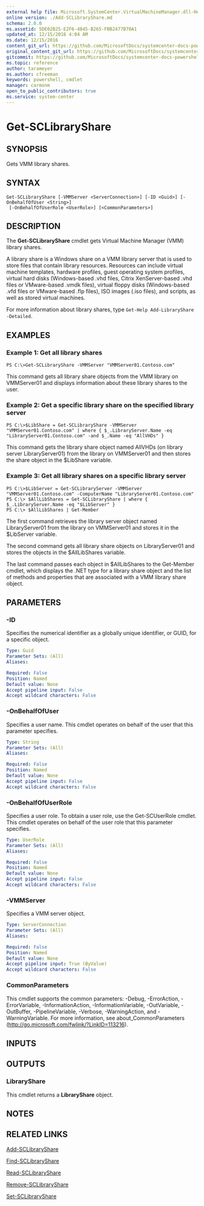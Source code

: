 ```yaml
---
external help file: Microsoft.SystemCenter.VirtualMachineManager.dll-Help.xml
online version: ./Add-SCLibraryShare.md
schema: 2.0.0
ms.assetid: 5DE02B25-E2F6-4845-B265-FBB2477B70A1
updated_at: 12/15/2016 4:04 AM
ms.date: 12/15/2016
content_git_url: https://github.com/MicrosoftDocs/systemcenter-docs-powershell/blob/master/systemcenter-cmdlets/SystemCenter2016/VirtualMachineManager/vlatest/Get-SCLibraryShare.md
original_content_git_url: https://github.com/MicrosoftDocs/systemcenter-docs-powershell/blob/master/systemcenter-cmdlets/SystemCenter2016/VirtualMachineManager/vlatest/Get-SCLibraryShare.md
gitcommit: https://github.com/MicrosoftDocs/systemcenter-docs-powershell/blob/7df4508c7b907a214e6a8eca76037b06065ef078/systemcenter-cmdlets/SystemCenter2016/VirtualMachineManager/vlatest/Get-SCLibraryShare.md
ms.topic: reference
author: tarameyer
ms.author: cfreeman
keywords: powershell, cmdlet
manager: carmonm
open_to_public_contributors: true
ms.service: system-center
---
```


# Get-SCLibraryShare

## SYNOPSIS
Gets VMM library shares.

## SYNTAX

```
Get-SCLibraryShare [-VMMServer <ServerConnection>] [-ID <Guid>] [-OnBehalfOfUser <String>]
 [-OnBehalfOfUserRole <UserRole>] [<CommonParameters>]
```

## DESCRIPTION
The **Get-SCLibraryShare** cmdlet gets Virtual Machine Manager (VMM) library shares.

A library share is a Windows share on a VMM library server that is used to store files that contain library resources.
Resources can include virtual machine templates, hardware profiles, guest operating system profiles, virtual hard disks (Windows-based .vhd files, Citrix XenServer-based .vhd files or VMware-based .vmdk files), virtual floppy disks (Windows-based .vfd files or VMware-based .flp files), ISO images (.iso files), and scripts, as well as stored virtual machines.

For more information about library shares, type `Get-Help Add-LibraryShare -Detailed`.

## EXAMPLES

### Example 1: Get all library shares
```
PS C:\>Get-SCLibraryShare -VMMServer "VMMServer01.Contoso.com"
```

This command gets all library share objects from the VMM library on VMMServer01 and displays information about these library shares to the user.

### Example 2: Get a specific library share on the specified library server
```
PS C:\>$LibShare = Get-SCLibraryShare -VMMServer "VMMServer01.Contoso.com" | where { $_.LibraryServer.Name -eq "LibraryServer01.Contoso.com" -and $_.Name -eq "AllVHDs" }
```

This command gets the library share object named AllVHDs (on library server LibraryServer01) from the library on VMMServer01 and then stores the share object in the $LibShare variable.

### Example 3: Get all library shares on a specific library server
```
PS C:\>$LibServer = Get-SCLibraryServer -VMMServer "VMMServer01.Contoso.com" -ComputerName "LibraryServer01.Contoso.com"
PS C:\> $AllLibShares = Get-SCLibraryShare | where { $_.LibraryServer.Name -eq "$LibServer" } 
PS C:\> $AllLibShares | Get-Member
```

The first command retrieves the library server object named LibraryServer01 from the library on VMMServer01 and stores it in the $LibServer variable.

The second command gets all library share objects on LibraryServer01 and stores the objects in the $AllLibShares variable.

The last command passes each object in $AllLibShares to the Get-Member cmdlet, which displays the .NET type for a library share object and the list of methods and properties that are associated with a VMM library share object.

## PARAMETERS

### -ID
Specifies the numerical identifier as a globally unique identifier, or GUID, for a specific object.

```yaml
Type: Guid
Parameter Sets: (All)
Aliases: 

Required: False
Position: Named
Default value: None
Accept pipeline input: False
Accept wildcard characters: False
```

### -OnBehalfOfUser
Specifies a user name.
This cmdlet operates on behalf of the user that this parameter specifies.

```yaml
Type: String
Parameter Sets: (All)
Aliases: 

Required: False
Position: Named
Default value: None
Accept pipeline input: False
Accept wildcard characters: False
```

### -OnBehalfOfUserRole
Specifies a user role.
To obtain a user role, use the Get-SCUserRole cmdlet.
This cmdlet operates on behalf of the user role that this parameter specifies.

```yaml
Type: UserRole
Parameter Sets: (All)
Aliases: 

Required: False
Position: Named
Default value: None
Accept pipeline input: False
Accept wildcard characters: False
```

### -VMMServer
Specifies a VMM server object.

```yaml
Type: ServerConnection
Parameter Sets: (All)
Aliases: 

Required: False
Position: Named
Default value: None
Accept pipeline input: True (ByValue)
Accept wildcard characters: False
```

### CommonParameters
This cmdlet supports the common parameters: -Debug, -ErrorAction, -ErrorVariable, -InformationAction, -InformationVariable, -OutVariable, -OutBuffer, -PipelineVariable, -Verbose, -WarningAction, and -WarningVariable. For more information, see about_CommonParameters (http://go.microsoft.com/fwlink/?LinkID=113216).

## INPUTS

## OUTPUTS

### LibraryShare
This cmdlet returns a **LibraryShare** object.

## NOTES

## RELATED LINKS

[Add-SCLibraryShare](xref:SystemCenter2016/VirtualMachineManager/vlatest/Add-SCLibraryShare.md)

[Find-SCLibraryShare](xref:SystemCenter2016/VirtualMachineManager/vlatest/Find-SCLibraryShare.md)

[Read-SCLibraryShare](xref:SystemCenter2016/VirtualMachineManager/vlatest/Read-SCLibraryShare.md)

[Remove-SCLibraryShare](xref:SystemCenter2016/VirtualMachineManager/vlatest/Remove-SCLibraryShare.md)

[Set-SCLibraryShare](xref:SystemCenter2016/VirtualMachineManager/vlatest/Set-SCLibraryShare.md)

